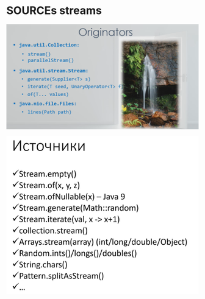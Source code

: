 # SOURCEs streams

![](<../.gitbook/assets/image (374).png>)

![](<../.gitbook/assets/image (431).png>)
